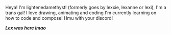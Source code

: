 Heya! I'm lightenedamethyst! (formerly goes by lexxie, lexanne or lexi), I'm a trans gal!
I love drawing, animating and coding
I'm currently learning on how to code and compose!
Hmu with your discord!

_**Lex was here lmao**_
